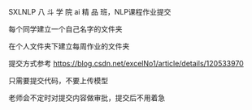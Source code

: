 SXLNLP
八 斗 学 院 ai 精 品 班，NLP课程作业提交

每个同学建立一个自己名字的文件夹

在个人文件夹下建立每周作业的文件夹

提交方式参考 https://blog.csdn.net/excelNo1/article/details/120533970

只需要提交代码，不要上传模型

老师会不定时对提交内容做审批，提交后不用着急
